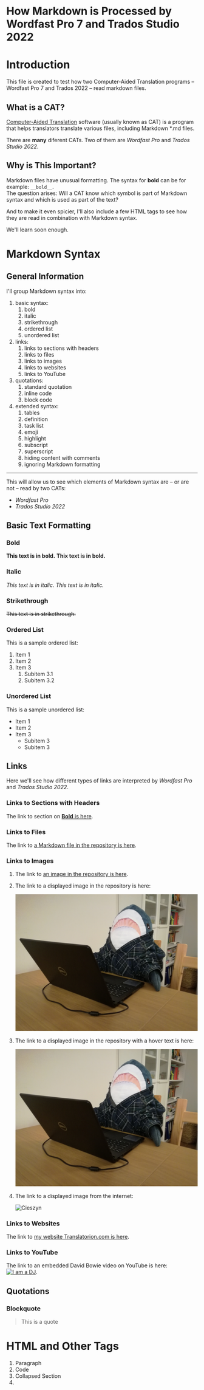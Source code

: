 How Markdown is Processed by Wordfast Pro 7 and Trados Studio 2022<!-- Omit in toc -->
===

<!-- This here is a comment. And I'd like to create a TOC below -->
<!-- Use this: https://www.markdownguide.org/cheat-sheet/ -->
<!-- Things I need to insert:
- HTML tags, like <code></code>
- (funny thing that markdown kinda works here)
-  -->

# Introduction

<p>This file is created to test how two Computer-Aided Translation programs – Wordfast Pro 7 and Trados 2022 – read markdown files.</p>

## What is a CAT?
[Computer-Aided Translation](https://en.wikipedia.org/wiki/Computer-assisted_translation) software (usually known as CAT) is a program that helps translators translate various files, including Markdown *.md files.

There are **many** diferent CATs. Two of them are *Wordfast Pro* and *Trados Studio 2022*.
## Why is This Important?
Markdown files have unusual formatting. The syntax for __bold__ can be for example: `__bold__`.  
The question arises: Will a CAT know which symbol is part of Markdown syntax and which is used as part of the text?

And to make it even spicier, I'll also include a few HTML tags to see how they are read in combination with Markdown syntax.

We'll learn soon enough.

# Markdown Syntax

## General Information

I'll group Markdown syntax into:
1. basic syntax:
   1. bold
   2. italic
   3. strikethrough
   4. ordered list
   5. unordered list
2. links:
   1. links to sections with headers
   2. links to files
   3. links to images
   4. links to websites
   5. links to YouTube
3. quotations:
   1. standard quotation
   2. inline code
   3. block code
4. extended syntax:
   1. tables
   2. definition
   3. task list
   4. emoji
   5. highlight
   6. subscript
   7. superscript
   8. hiding content with comments
   9. ignoring Markdown formatting

---

This will allow us to see which elements of Markdown syntax are – or are not – read by two CATs:
- _Wordfast Pro_
- _Trados Studio 2022_

## Basic Text Formatting

### Bold

**This text is in bold.**
__Thix text is in bold.__

### Italic

*This text is in italic.*
_This text is in italic._

### Strikethrough
~~This text is in strikethrough.~~

### Ordered List
This is a sample ordered list:
1. Item 1
2. Item 2
3. Item 3
   1. Subitem 3.1
   2. Subitem 3.2

### Unordered List
This is a sample unordered list:
- Item 1
- Item 2
- Item 3
  - Subitem 3
  - Subitem 3
  
## Links
Here we'll see how different types of links are interpreted by *Wordfast Pro* and *Trados Studio 2022*.

### Links to Sections with Headers
The link to section on [**Bold** is here](#bold).

### Links to Files
The link to [a Markdown file in the repository is here](Project-Woźnikowski-2022-11-27.md).

### Links to Images
1. The link to [an image in the repository is here](Images/IMG_20200401_210429.jpg).
2. The link to a displayed image in the repository is here:
   
   ![Shark](Images/IMG_20200401_210429.jpg)
3. The link to a displayed image in the repository with a hover text is here:
   
   ![Shark](Images/IMG_20200401_210429.jpg "A Technical Writer Shark")
4. The link to a displayed image from the internet:
   
   ![Cieszyn](https://upload.wikimedia.org/wikipedia/commons/thumb/e/e2/2012_Powiat_cieszy%C5%84ski%2C_Cieszyn%2C_Rynek%2C_Fontanna_%C5%9Bw._Floriana_02.jpg/310px-2012_Powiat_cieszy%C5%84ski%2C_Cieszyn%2C_Rynek%2C_Fontanna_%C5%9Bw._Floriana_02.jpg)

### Links to Websites
The link to [my website Translatorion.com is here](https://translatorion.com/).

### Links to YouTube
The link to an embedded David Bowie video on YouTube is here:
[![I am a DJ](http://img.youtube.com/vi/MRRmU_pOXnk/0.jpg)](http://www.youtube.com/watch?v=MRRmU_pOXnk "I am what I play").

## Quotations



### Blockquote
> This is a quote

# HTML and Other Tags

1. Paragraph
2. Code
3. Collapsed Section
4. 